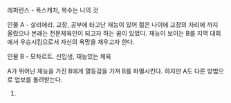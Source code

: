 레퍼런스 - 폭스캐처, 복수는 나의 것

인물 A - 살리에리.
	교장, 공부에 타고난 재능이 있어 젊은 나이에 교장의 자리에 까지 올랐으나 본래는 전문체육인이 되고자 하는 꿈이 있었다. 재능이 보이는 B를 지역 대회에서 우승시킴으로서 자신의 욕망을 채우고자 한다.
	
인물 B - 모차르트.
	신입생, 재능있는 체육 
	

A가 뛰어난 재능을 가진 B에게 열등감을 가져 B를 파멸시킨다. 하지만 A도 다른 방법으로 업보를 돌려받는다.

1. 